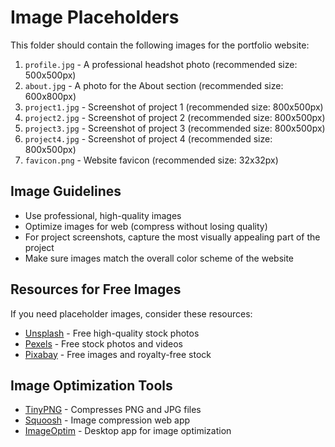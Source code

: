 # Image Placeholders

This folder should contain the following images for the portfolio website:

1. `profile.jpg` - A professional headshot photo (recommended size: 500x500px)
2. `about.jpg` - A photo for the About section (recommended size: 600x800px)
3. `project1.jpg` - Screenshot of project 1 (recommended size: 800x500px)
4. `project2.jpg` - Screenshot of project 2 (recommended size: 800x500px)
5. `project3.jpg` - Screenshot of project 3 (recommended size: 800x500px)
6. `project4.jpg` - Screenshot of project 4 (recommended size: 800x500px)
7. `favicon.png` - Website favicon (recommended size: 32x32px)

## Image Guidelines

- Use professional, high-quality images
- Optimize images for web (compress without losing quality)
- For project screenshots, capture the most visually appealing part of the project
- Make sure images match the overall color scheme of the website

## Resources for Free Images

If you need placeholder images, consider these resources:

- [Unsplash](https://unsplash.com) - Free high-quality stock photos
- [Pexels](https://pexels.com) - Free stock photos and videos
- [Pixabay](https://pixabay.com) - Free images and royalty-free stock

## Image Optimization Tools

- [TinyPNG](https://tinypng.com) - Compresses PNG and JPG files
- [Squoosh](https://squoosh.app) - Image compression web app
- [ImageOptim](https://imageoptim.com) - Desktop app for image optimization 